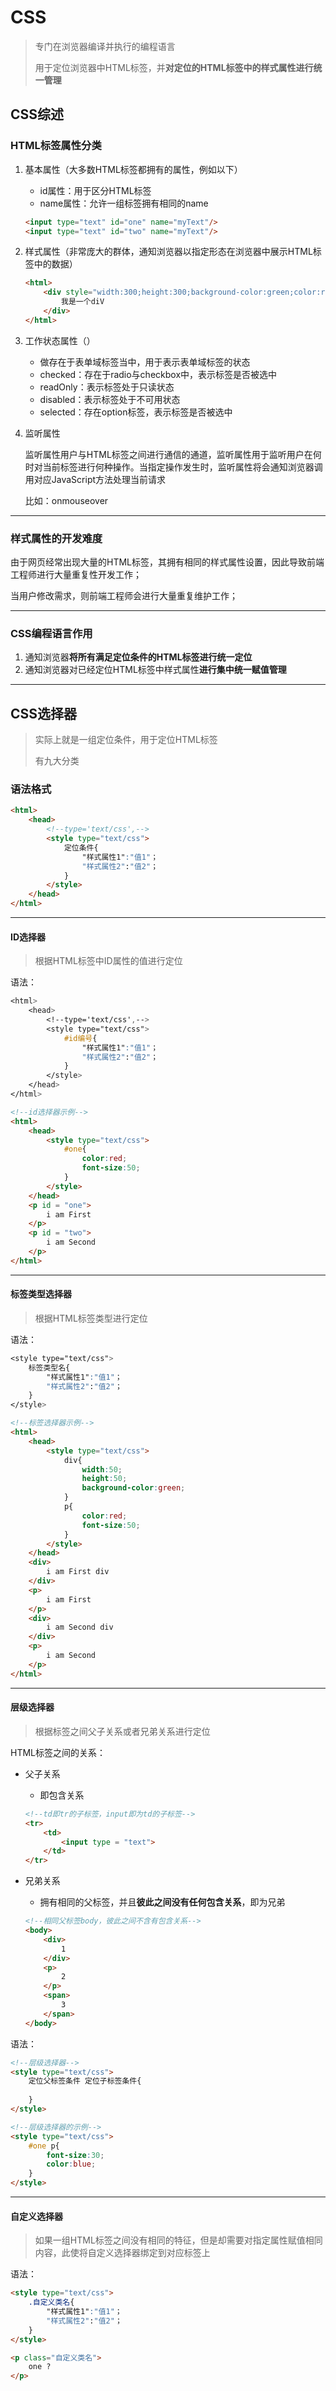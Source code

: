 # CSS

> 专门在浏览器编译并执行的编程语言
>
> 用于定位浏览器中HTML标签，并**对定位的HTML标签中的样式属性进行统一管理**

## CSS综述

### HTML标签属性分类

1. 基本属性（大多数HTML标签都拥有的属性，例如以下）

   * id属性：用于区分HTML标签
   * name属性：允许一组标签拥有相同的name

   ```html
   <input type="text" id="one" name="myText"/>
   <input type="text" id="two" name="myText"/>
   ```

2. 样式属性（非常庞大的群体，通知浏览器以指定形态在浏览器中展示HTML标签中的数据）

   ```html
   <html>
       <div style="width:300;height:300;background-color:green;color:red;front-size:50">
           我是一个diV
       </div>
   </html>
   ```

3. 工作状态属性（）

   * 做存在于表单域标签当中，用于表示表单域标签的状态
   * checked：存在于radio与checkbox中，表示标签是否被选中
   * readOnly：表示标签处于只读状态
   * disabled：表示标签处于不可用状态
   * selected：存在option标签，表示标签是否被选中

4. 监听属性

   监听属性用户与HTML标签之间进行通信的通道，监听属性用于监听用户在何时对当前标签进行何种操作。当指定操作发生时，监听属性将会通知浏览器调用对应JavaScript方法处理当前请求

   比如：onmouseover

-----------------

### 样式属性的开发难度

由于网页经常出现大量的HTML标签，其拥有相同的样式属性设置，因此导致前端工程师进行大量重复性开发工作；

当用户修改需求，则前端工程师会进行大量重复维护工作；

-----------

### CSS编程语言作用

1. 通知浏览器**将所有满足定位条件的HTML标签进行统一定位**
2. 通知浏览器对已经定位HTML标签中样式属性**进行集中统一赋值管理**

---------------

## CSS选择器

> 实际上就是一组定位条件，用于定位HTML标签
>
> 有九大分类

### 语法格式

```html
<html>
    <head>
        <!--type='text/css',-->
        <style type="text/css">
            定位条件{
                "样式属性1":"值1"；
                "样式属性2":"值2"；
            }
        </style>
    </head>
</html>
```

-------

#### ID选择器

> 根据HTML标签中ID属性的值进行定位

语法：

```css
<html>
    <head>
        <!--type='text/css',-->
        <style type="text/css">
            #id编号{
                "样式属性1":"值1"；
                "样式属性2":"值2"；
            }
        </style>
    </head>
</html>
```

```html
<!--id选择器示例-->
<html>
    <head>
        <style type="text/css">
            #one{
                color:red;
                font-size:50;
            }
        </style>
    </head>
    <p id = "one">
        i am First
    </p>
    <p id = "two">
        i am Second
    </p>
</html>
```

--------

#### 标签类型选择器

> 根据HTML标签类型进行定位

语法：

```css
<style type="text/css">
	标签类型名{
        "样式属性1":"值1"；
        "样式属性2":"值2"；
	}
</style>
```

```html
<!--标签选择器示例-->
<html>
    <head>
        <style type="text/css">
            div{
                width:50;
                height:50;
                background-color:green;
            }
            p{
                color:red;
                font-size:50;
            }
        </style>
    </head>
    <div>
        i am First div
    </div>
    <p>
        i am First
    </p>
    <div>
        i am Second div
    </div>
    <p>
        i am Second
    </p>
</html>
```

-------

#### 层级选择器

> 根据标签之间父子关系或者兄弟关系进行定位

HTML标签之间的关系：

* 父子关系

  * 即包含关系

  ```html
  <!--td即tr的子标签，input即为td的子标签-->
  <tr>
      <td>
          <input type = "text">
      </td>
  </tr>
  ```

* 兄弟关系

  * 拥有相同的父标签，并且**彼此之间没有任何包含关系**，即为兄弟

  ```html
  <!--相同父标签body，彼此之间不含有包含关系-->
  <body>
      <div>
          1
      </div>
      <p>
          2
      </p>
      <span>
          3
      </span>
  </body>
  ```

语法：

  ```html
  <!--层级选择器-->
  <style type="text/css">
      定位父标签条件 定位子标签条件{
          
      }
  </style>
  ```

```html
<!--层级选择器的示例-->
<style type="text/css">
    #one p{
        font-size:30;
        color:blue;
    }
</style>
```

------

#### 自定义选择器

> 如果一组HTML标签之间没有相同的特征，但是却需要对指定属性赋值相同内容，此使将自定义选择器绑定到对应标签上

语法：

```html
<style type="text/css">
	.自定义类名{
        "样式属性1":"值1"；
        "样式属性2":"值2"；
	}
</style>

<p class="自定义类名">
    one ?
</p>
```

